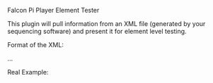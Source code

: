 Falcon Pi Player Element Tester

This plugin will pull information from an XML file (generated by your sequencing software) and present it for element level testing.

Format of the XML:

<?xml version="1.0" encoding="utf-8"?>
<SequencerName>
  <physical>
    <outputs>
      <output 
              oid="[unique #]"
              name="[Name of Channel]"
              r="x"   [OPTIONAL where r=red color and x=physical channel output number]
              g="x"   [OPTIONAL where g=green color and x=physical channel output number]
              b="x"   [OPTIONAL where b=blue color and x=physical channel output number]
              w="x"   [OPTIONAL where w=white color and x=physical channel output number]
      />
    </outputs>
  </physical>
  
  <groups>
    <group name="[group name]">
      <group name="[group name]">
      ...
        <element name="[Element Name]" oid="[CSV of all physical/outputs that are part of this element]" />
      </group>
    </group>
  </groups>
</SequencerName>


Real Example:

<?xml version="1.0" encoding="utf-8"?>
<Vixen3>
  <physical>
    <outputs>
      <output oid="1" w="97" name="Arch 1-Channel 1" />
      <output oid="2" w="98" name="Arch 1-Channel 2" />
      <output oid="3" w="99" name="Arch 1-Channel 3" />
      <output oid="4" w="100" name="Arch 1-Channel 4" />
      <output oid="5" w="101" name="Arch 1-Channel 5" />
      <output oid="6" w="102" name="Arch 1-Channel 6" />
      <output oid="7" w="103" name="Arch 1-Channel 7" />
      <output oid="8" w="104" name="Arch 1-Channel 8" />
      <output oid="9" w="105" name="Arch 2-Channel 1" />
      <output oid="10" w="106" name="Arch 2-Channel 2" />
      <output oid="11" w="107" name="Arch 2-Channel 3" />
      <output oid="12" w="108" name="Arch 2-Channel 4" />
      <output oid="13" w="109" name="Arch 2-Channel 5" />
      <output oid="14" w="110" name="Arch 2-Channel 6" />
      <output oid="15" w="111" name="Arch 2-Channel 7" />
      <output oid="16" w="112" name="Arch 2-Channel 8" />
      <output oid="17" w="113" name="Arch 3-Channel 1" />
      <output oid="18" w="114" name="Arch 3-Channel 2" />
      <output oid="19" w="115" name="Arch 3-Channel 3" />
      <output oid="20" w="116" name="Arch 3-Channel 4" />
      <output oid="21" w="117" name="Arch 3-Channel 5" />
      <output oid="22" w="118" name="Arch 3-Channel 6" />
      <output oid="23" w="119" name="Arch 3-Channel 7" />
      <output oid="24" w="120" name="Arch 3-Channel 8" />
      <output oid="25" w="121" name="Arch 4-Channel 1" />
      <output oid="26" w="122" name="Arch 4-Channel 2" />
      <output oid="27" w="123" name="Arch 4-Channel 3" />
      <output oid="28" w="124" name="Arch 4-Channel 4" />
      <output oid="29" w="125" name="Arch 4-Channel 5" />
      <output oid="30" w="126" name="Arch 4-Channel 6" />
      <output oid="31" w="127" name="Arch 4-Channel 7" />
      <output oid="32" w="128" name="Arch 4-Channel 8" />
      <output oid="33" r="22" g="21" b="23" name="Window 1 chs" />
      <output oid="34" r="26" g="25" b="27" name="Window 2 chs" />
      <output oid="35" r="30" g="29" b="31" name="Window 3 chs" />
      <output oid="36" w="37" name="Window 5 Stocking" />
      <output oid="37" w="38" name="Window 5 Bow" />
    </outputs>
  </physical>
  <groups>
    <group name="Arches">
      <element name="Arch 1" oid="1,2,3,4,5,6,7,8" />
      <element name="Arch 2" oid="9,10,11,12,13,14,15,16" />
      <element name="Arch 3" oid="17,18,19,20,21,22,23,24" />
      <element name="Arch 4" oid="25,26,27,28,29,30,31,32" />
    </group>
    <group name="Lower Windows">
      <element name="Window 1" oid="33" />
      <element name="Window 2" oid="34" />
      <element name="Window 3" oid="35" />
    </group>
    <element name="Window Wireframes" oid="36,37" />
    <group name="All Elements">
      <group name="Arches">
        <element name="Arch 1" oid="1,2,3,4,5,6,7,8" />
        <element name="Arch 2" oid="9,10,11,12,13,14,15,16" />
        <element name="Arch 3" oid="17,18,19,20,21,22,23,24" />
        <element name="Arch 4" oid="25,26,27,28,29,30,31,32" />
      </group>
      <group name="Lower Windows">
        <element name="Window 1" oid="33" />
        <element name="Window 2" oid="34" />
        <element name="Window 3" oid="35" />
      </group>
      <element name="Window Wireframes" oid="36,37" />
    </group>
  </groups>
</Vixen3>   
